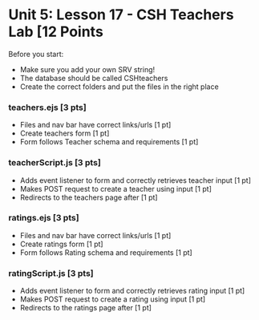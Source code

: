 # Unit 5: Lesson 17 - CSH Teachers Lab [12 Points 
Before you start: 
- Make sure you add your own SRV string!
- The database should be called CSHteachers
- Create the correct folders and put the files in the right place

### teachers.ejs [3 pts]
- Files and nav bar have correct links/urls [1 pt]
- Create teachers form [1 pt]
- Form follows Teacher schema and requirements [1 pt]

### teacherScript.js [3 pts]
- Adds event listener to form and correctly retrieves teacher input [1 pt]
- Makes POST request to create a teacher using input [1 pt]
- Redirects to the teachers page after [1 pt]

### ratings.ejs [3 pts]
- Files and nav bar have correct links/urls [1 pt]
- Create ratings form [1 pt]
- Form follows Rating schema and requirements [1 pt]

### ratingScript.js [3 pts]
- Adds event listener to form and correctly retrieves rating input [1 pt]
- Makes POST request to create a rating using input [1 pt]
- Redirects to the ratings page after [1 pt]
